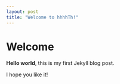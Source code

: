 ```yaml
---
layout: post
title: "Welcome to hhhhTh!" 
--- 
```

# Welcome

**Hello world**, this is my first Jekyll blog post.

I hope you like it!
